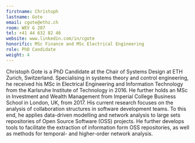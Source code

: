 ```yaml
---
firstname: Christoph
lastname: Gote
email: cgote@ethz.ch
room: WEV G 207
tel: +41 44 632 82 46
website: www.linkedin.com/in/cgote
honorific: MSc Finance and MSc Electrical Engineering
role: PhD Candidate
weight: 4
---
```


Christoph Gote is a PhD Candidate at the Chair of Systems Design at ETH Zurich, Switzerland. Specialising in systems theory and control engineering, he received his MSc in Electrical Engineering and Information Technology from the Karlsruhe Institute of Technology in 2016. He further holds an MSc in Investment and Wealth Management from Imperial College Business School in London, UK, from 2017. His current research focuses on the analysis of collaboration structures in software development teams. To this end, he applies data-driven modelling and network analysis to large sets repositories of Open Source Software (OSS) projects. He further develops tools to facilitate the extraction of information form OSS repositories, as well as methods for temporal- and higher-order network analysis.

